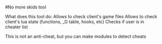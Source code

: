 #No more skids tool

What does this tool do:
	Allows to check client's game files
	Allows to check client's lua state (functions, \_G table, hooks, etc)
	Checks if user is in cheater list

This is not an anti-cheat, but you can make modules to detect cheats
